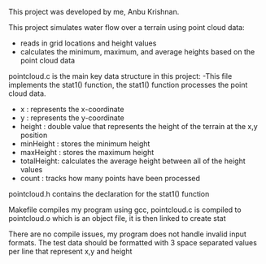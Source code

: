 This project was developed by me, Anbu Krishnan.

This project simulates water flow over a terrain using point cloud data:
 - reads in grid locations and height values
 - calculates the minimum, maximum, and average heights based on the point cloud data

pointcloud.c is the main key data structure in this project:
 -This file implements the stat1() function, the stat1() function processes the point cloud data.
 - x : represents the x-coordinate
 - y : represents the y-coordinate
 - height : double value that represents the height of the terrain at the x,y position
 - minHeight : stores the minimum height
 - maxHeight : stores the maximum height
 - totalHeight: calculates the average height between all of the height values
 - count : tracks how many points have been processed

pointcloud.h contains the declaration for the stat1() function

Makefile compiles my program using gcc, pointcloud.c is compiled to pointcloud.o which is an object file, it is then linked to create stat 

There are no compile issues, my program does not handle invalid input formats. 
The test data should be formatted with 3 space separated values per line that represent x,y and height